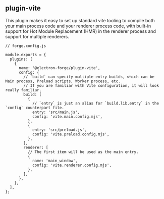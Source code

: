 ## plugin-vite

This plugin makes it easy to set up standard vite tooling to compile both your main process code and your renderer process code, with built-in support for Hot Module Replacement (HMR) in the renderer process and support for multiple renderers.

```
// forge.config.js

module.exports = {
  plugins: [
    {
      name: '@electron-forge/plugin-vite',
      config: {
        // `build` can specify multiple entry builds, which can be Main process, Preload scripts, Worker process, etc.
        // If you are familiar with Vite configuration, it will look really familiar.
        build: [
          {
            // `entry` is just an alias for `build.lib.entry` in the `config` counterpart file.
            entry: 'src/main.js',
            config: 'vite.main.config.mjs',
          },
          {
            entry: 'src/preload.js',
            config: 'vite.preload.config.mjs',
          },
        ],
        renderer: [
          // The first item will be used as the main entry.
          {
            name: 'main_window',
            config: 'vite.renderer.config.mjs',
          },
        ],
      },
    },
  ],
};
```